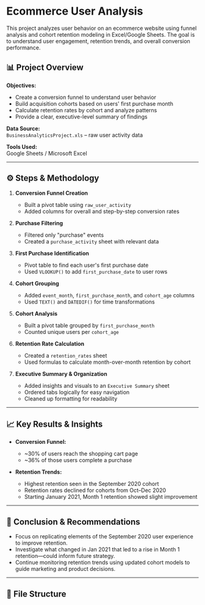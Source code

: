 # Ecommerce User Analysis

This project analyzes user behavior on an ecommerce website using funnel analysis and cohort retention modeling in Excel/Google Sheets. The goal is to understand user engagement, retention trends, and overall conversion performance.

## 📊 Project Overview

**Objectives:**
- Create a conversion funnel to understand user behavior
- Build acquisition cohorts based on users' first purchase month
- Calculate retention rates by cohort and analyze patterns
- Provide a clear, executive-level summary of findings

**Data Source:**  
`BusinessAnalyticsProject.xls` – raw user activity data

**Tools Used:**  
Google Sheets / Microsoft Excel

---

## ⚙️ Steps & Methodology

1. **Conversion Funnel Creation**
   - Built a pivot table using `raw_user_activity`
   - Added columns for overall and step-by-step conversion rates

2. **Purchase Filtering**
   - Filtered only "purchase" events
   - Created a `purchase_activity` sheet with relevant data

3. **First Purchase Identification**
   - Pivot table to find each user's first purchase date
   - Used `VLOOKUP()` to add `first_purchase_date` to user rows

4. **Cohort Grouping**
   - Added `event_month`, `first_purchase_month`, and `cohort_age` columns
   - Used `TEXT()` and `DATEDIF()` for time transformations

5. **Cohort Analysis**
   - Built a pivot table grouped by `first_purchase_month`
   - Counted unique users per `cohort_age`

6. **Retention Rate Calculation**
   - Created a `retention_rates` sheet
   - Used formulas to calculate month-over-month retention by cohort

7. **Executive Summary & Organization**
   - Added insights and visuals to an `Executive Summary` sheet
   - Ordered tabs logically for easy navigation
   - Cleaned up formatting for readability

---

## 📈 Key Results & Insights

- **Conversion Funnel:**
  - ~30% of users reach the shopping cart page
  - ~36% of those users complete a purchase

- **Retention Trends:**
  - Highest retention seen in the September 2020 cohort
  - Retention rates declined for cohorts from Oct–Dec 2020
  - Starting January 2021, Month 1 retention showed slight improvement

---

## 🧠 Conclusion & Recommendations

- Focus on replicating elements of the September 2020 user experience to improve retention.
- Investigate what changed in Jan 2021 that led to a rise in Month 1 retention—could inform future strategy.
- Continue monitoring retention trends using updated cohort models to guide marketing and product decisions.

---

## 📁 File Structure

